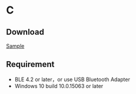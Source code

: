# C

## Download

[Sample](https://focus-resource.oss-cn-beijing.aliyuncs.com/universal/crimson-sdk-prebuild/1.0.3/win/win.rar)

## Requirement

* BLE 4.2 or later，or use USB Bluetooth Adapter
* Windows 10 build 10.0.15063 or later



